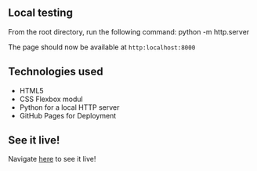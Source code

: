 ## Local testing

  From the root directory, run the following command:
    python -m http.server

  The page should now be available at `http:localhost:8000`

## Technologies used
  * HTML5
  * CSS Flexbox modul
  * Python for a local HTTP server
  * GitHub Pages for Deployment

## See it live!
  Navigate [here](https://VictorHeDev.github.io/ocala-newsletter) to see it live!